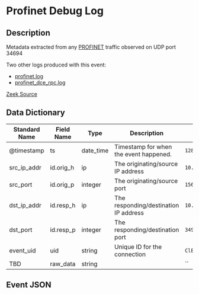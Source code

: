 # Profinet Debug Log

## Description

Metadata extracted from any [PROFINET](https://www.profibus.com/technology/profinet/) traffic observed on UDP port 34694

Two other logs produced with this event:
- [profinet.log](./profinet.md)
- [profinet_dce_rpc.log](./profinet_dce_rpc.md)

[Zeek Source](https://github.com/amzn/zeek-plugin-profinet)

## Data Dictionary

| Standard Name                   | Field Name                      | Type                            | Description                            | Sample Value                    |
| ------------------------------- | ------------------------------- | ------------------------------- | -------------------------------        | ------------------------------- |
| @timestamp  | ts        | date_time | Timestamp for when the event happened. | `1287088627.587076`  |
| src_ip_addr | id.orig_h | ip        | The originating/source IP address      | `10.20.0.150`        |
| src_port    | id.orig_p | integer   | The originating/source port            | `1566`               |
| dst_ip_addr | id.resp_h | ip        | The responding/destination IP address  | `10.20.0.129`        |
| dst_port    | id.resp_p | integer   | The responding/destination port        | `34964`              |
| event_uid   | uid       | string    | Unique ID for the connection           | `ClEkABC5m5giqnMf4h` |
| TBD         | raw_data  | string    |                                        | ``                   |

## Event JSON

```json
```